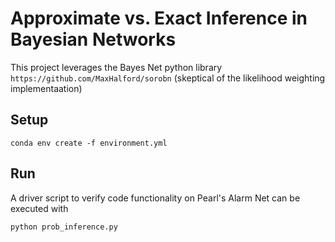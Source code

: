 # Approximate vs. Exact Inference in Bayesian Networks
This project leverages the Bayes Net python library  `https://github.com/MaxHalford/sorobn` (skeptical of the likelihood weighting implementaation)
## Setup
```
conda env create -f environment.yml
```

## Run
A driver script to verify code functionality on Pearl's Alarm Net can be executed with
```
python prob_inference.py
```
